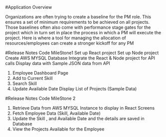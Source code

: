 #Application Overview

Organizations are often trying to create a baseline for the PM role. This ensures a set of minimum requirements to be achieved on all projects. Those baselines often also come with performance stage gates for the project which in turn set in place the process in which a PM will execute the project. Here is where a tool for managing the allocation of resources/employees can create a stronger kickoff for any PM

#Release Notes Code MileStone1
   Set up React project
   Set up Node project
   Create AWS MYSQL Database
   Integrate the React & Node project for API calls
   Display data with Sample JSON data from API
1. Employee Dashboard Page
2. Add to Current Skill
3. Search Skill
4. Update Available Date
   Display List of Projects (Sample Data)

#Release Notes Code MileStone 2

1. Retrieve Data from AWS MYSQL Instance to display in React Screens
2. Fetch Employee Data (Skill, Available Date)
3. Update the Skill , and Available Date and the details are saved in Database
4. View the Projects Available for the Employee